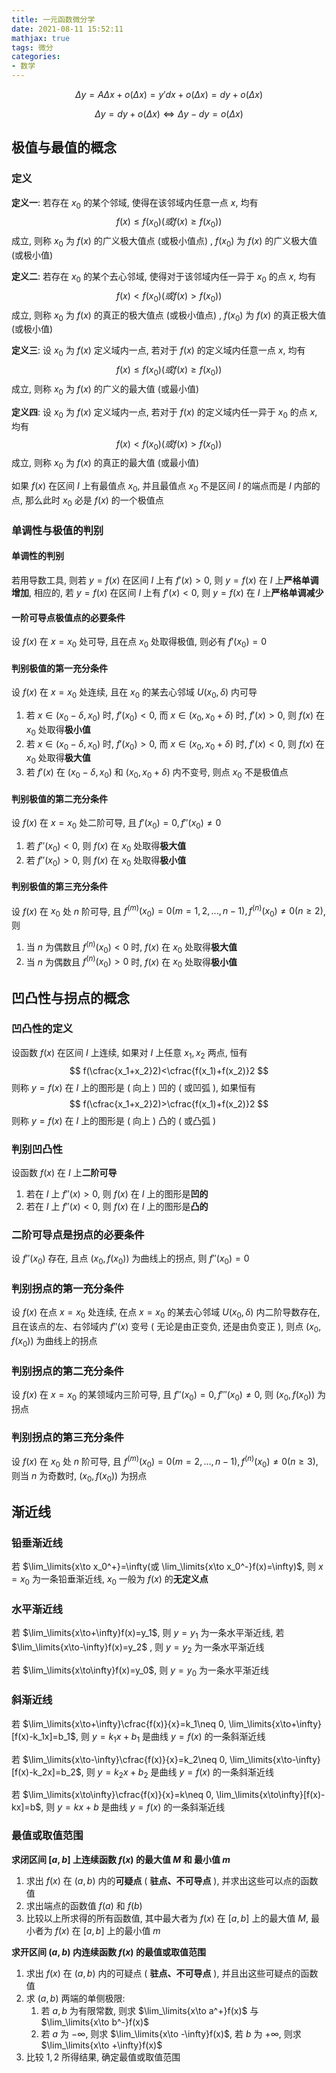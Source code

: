 ```yaml
---
title: 一元函数微分学
date: 2021-08-11 15:52:11
mathjax: true
tags: 微分
categories: 
- 数学
---
```


$$
\Delta y=A\Delta x +o(\Delta x)=y'dx+o(\Delta x)=dy+o(\Delta x)
$$

$$
\Delta y=dy+o(\Delta x)\Leftrightarrow\Delta y-dy=o(\Delta x)
$$

<!-- more -->

## 极值与最值的概念

### 定义

**定义一**: 若存在 $x_0$ 的某个邻域, 使得在该邻域内任意一点 $x$, 均有
$$
f(x)\leq f(x_0)(或 f(x)\geq f(x_0))
$$
成立, 则称 $x_0$ 为 $f(x)$ 的广义极大值点 (或极小值点) , $f(x_0)$ 为 $f(x)$ 的广义极大值 (或极小值) 



**定义二**: 若存在 $x_0$ 的某个去心邻域, 使得对于该邻域内任一异于 $x_0$ 的点 $x$, 均有
$$
f(x)<f(x_0)(或f(x)>f(x_0))
$$
成立, 则称 $x_0$ 为 $f(x)$ 的真正的极大值点 (或极小值点) , $f(x_0)$ 为 $f(x)$ 的真正极大值 (或极小值) 



**定义三**: 设 $x_0$ 为 $f(x)$ 定义域内一点, 若对于 $f(x)$ 的定义域内任意一点 $x$, 均有
$$
f(x)\leq f(x_0)(或f(x)\geq f(x_0))
$$
成立, 则称 $x_0$ 为 $f(x)$ 的广义的最大值 (或最小值) 



**定义四**: 设 $x_0$ 为 $f(x)$ 定义域内一点, 若对于 $f(x)$ 的定义域内任一异于 $x_0$ 的点 $x$, 均有
$$
f(x)< f(x_0)(或f(x)> f(x_0))
$$
成立, 则称 $x_0$ 为 $f(x)$ 的真正的最大值 (或最小值) 



如果 $f(x)$ 在区间 $I$ 上有最值点 $x_0$, 并且最值点 $x_0$ 不是区间 $I$ 的端点而是 $I$ 内部的点, 那么此时 $x_0$ 必是 $f(x)$ 的一个极值点

### 单调性与极值的判别

#### 单调性的判别

若用导数工具, 则若 $y=f(x)$ 在区间 $I$ 上有 $f'(x)>0$, 则 $y=f(x)$ 在 $I$ 上**严格单调增加**, 相应的, 若 $y=f(x)$ 在区间 $I$ 上有 $f'(x)<0$, 则 $y=f(x)$ 在 $I$ 上**严格单调减少**

#### 一阶可导点极值点的必要条件

设 $f(x)$ 在 $x=x_0$ 处可导, 且在点 $x_0$ 处取得极值, 则必有 $f'(x_0)=0$

#### 判别极值的第一充分条件

设 $f(x)$ 在 $x=x_0$ 处连续, 且在 $x_0$ 的某去心邻域 $U(x_0,\delta)$ 内可导

1. 若 $x\in (x_0-\delta,x_0)$ 时, $f'(x_0)<0$, 而 $x\in (x_0, x_0+\delta)$ 时, $f'(x)>0$, 则 $f(x)$ 在 $x_0$ 处取得**极小值**
2. 若 $x\in (x_0-\delta,x_0)$ 时, $f'(x_0)>0$, 而 $x\in (x_0, x_0+\delta)$ 时, $f'(x)<0$, 则 $f(x)$ 在 $x_0$ 处取得**极大值**
3. 若 $f'(x)$ 在 $(x_0-\delta, x_0)$ 和 $(x_0,x_0+\delta)$ 内不变号, 则点 $x_0$ 不是极值点

#### 判别极值的第二充分条件

设 $f(x)$ 在 $x=x_0$ 处二阶可导, 且 $f'(x_0)=0, f''(x_0)\neq 0$

1. 若 $f''(x_0)<0$, 则 $f(x)$ 在 $x_0$ 处取得**极大值**
2. 若 $f''(x_0)>0$, 则 $f(x)$ 在 $x_0$ 处取得**极小值**

#### 判别极值的第三充分条件

设 $f(x)$ 在 $x_0$ 处 $n$ 阶可导, 且 $f^{(m)}(x_0)=0(m=1,2,...,n-1),f^{(n)}(x_0)\neq 0(n\geq 2)$, 则

1. 当 $n$ 为偶数且 $f^{(n)}(x_0)<0$ 时, $f(x)$ 在 $x_0$ 处取得**极大值**
2. 当 $n$ 为偶数且 $f^{(n)}(x_0)>0$ 时, $f(x)$ 在 $x_0$ 处取得**极小值**

## 凹凸性与拐点的概念

### 凹凸性的定义

设函数 $f(x)$ 在区间 $I$ 上连续, 如果对 $I$ 上任意 $x_1,x_2$ 两点, 恒有
$$
f(\cfrac{x_1+x_2}2)<\cfrac{f(x_1)+f(x_2)}2
$$
则称 $y=f(x)$ 在 $I$ 上的图形是 ( 向上 ) 凹的 ( 或凹弧 ), 如果恒有
$$
f(\cfrac{x_1+x_2}2)>\cfrac{f(x_1)+f(x_2)}2
$$
则称 $y=f(x)$ 在 $I$ 上的图形是 ( 向上 ) 凸的 ( 或凸弧 )

### 判别凹凸性

设函数 $f(x)$ 在 $I$ 上**二阶可导**

1. 若在 $I$ 上 $f''(x)>0$, 则 $f(x)$ 在 $I$ 上的图形是**凹的**
2. 若在 $I$ 上 $f''(x)<0$, 则 $f(x)$ 在 $I$ 上的图形是**凸的**

### 二阶可导点是拐点的必要条件

设 $f''(x_0)$ 存在, 且点 $(x_0,f(x_0))$ 为曲线上的拐点, 则 $f''(x_0)=0$

### 判别拐点的第一充分条件

设 $f(x)$ 在点 $x=x_0$ 处连续, 在点 $x=x_0$ 的某去心邻域 $U(x_0, \delta)$ 内二阶导数存在, 且在该点的左、右邻域内 $f''(x)$ 变号 ( 无论是由正变负, 还是由负变正 ), 则点 $(x_0, f(x_0))$ 为曲线上的拐点

### 判别拐点的第二充分条件

设 $f(x)$ 在 $x=x_0$ 的某领域内三阶可导, 且 $f''(x_0)=0, f'''(x_0)\neq 0$, 则 $(x_0, f(x_0))$ 为拐点

### 判别拐点的第三充分条件

设 $f(x)$ 在 $x_0$ 处 $n$ 阶可导, 且 $f^{(m)}(x_0)=0(m=2,...,n-1), f^{(n)}(x_0)\neq 0(n\geq 3)$, 则当 $n$ 为奇数时, $(x_0, f(x_0))$ 为拐点

## 渐近线

### 铅垂渐近线

若 $\lim_\limits{x\to x_0^+}=\infty(或 \lim_\limits{x\to x_0^-}f(x)=\infty)$, 则 $x=x_0$ 为一条铅垂渐近线, $x_0$ 一般为 $f(x)$ 的**无定义点**

### 水平渐近线

若 $\lim_\limits{x\to+\infty}f(x)=y_1$, 则 $y=y_1$ 为一条水平渐近线, 若 $\lim_\limits{x\to-\infty}f(x)=y_2$ , 则 $y=y_2$ 为一条水平渐近线

若 $\lim_\limits{x\to\infty}f(x)=y_0$, 则 $y=y_0$ 为一条水平渐近线

### 斜渐近线

若 $\lim_\limits{x\to+\infty}\cfrac{f(x)}{x}=k_1\neq 0, \lim_\limits{x\to+\infty}[f(x)-k_1x]=b_1$, 则 $y=k_1x+b_1$ 是曲线 $y=f(x)$ 的一条斜渐近线

若 $\lim_\limits{x\to-\infty}\cfrac{f(x)}{x}=k_2\neq 0, \lim_\limits{x\to-\infty}[f(x)-k_2x]=b_2$, 则 $y=k_2x+b_2$ 是曲线 $y=f(x)$ 的一条斜渐近线

若 $\lim_\limits{x\to\infty}\cfrac{f(x)}{x}=k\neq 0, \lim_\limits{x\to\infty}[f(x)-kx]=b$, 则 $y=kx+b$ 是曲线 $y=f(x)$ 的一条斜渐近线

### 最值或取值范围

**求闭区间 $[a, b]$ 上连续函数 $f(x)$ 的最大值 $M$ 和 最小值 $m$**

1. 求出 $f(x)$ 在 $(a, b)$ 内的**可疑点** ( **驻点、不可导点** ), 并求出这些可以点的函数值
2. 求出端点的函数值 $f(a)$ 和 $f(b)$
3. 比较以上所求得的所有函数值, 其中最大者为 $f(x)$ 在 $[a, b]$ 上的最大值 $M$, 最小者为 $f(x)$ 在 $[a,b]$ 上的最小值 $m$



**求开区间 $(a,b)$ 内连续函数 $f(x)$ 的最值或取值范围**

   1. 求出 $f(x)$ 在 $(a, b)$ 内的可疑点 ( **驻点、不可导点** ), 并且出这些可疑点的函数值
   2. 求 $(a, b)$ 两端的单侧极限:
      1. 若 $a, b$ 为有限常数, 则求 $\lim_\limits{x\to a^+}f(x)$ 与 $\lim_\limits{x\to b^-}f(x)$
      2. 若 $a$ 为 $-\infty$, 则求 $\lim_\limits{x\to -\infty}f(x)$, 若 $b$ 为 $+\infty$, 则求 $\lim_\limits{x\to +\infty}f(x)$
   3. 比较 $1,2$ 所得结果, 确定最值或取值范围
